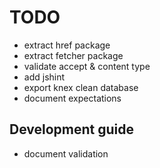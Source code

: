 # TODO

* extract href package
* extract fetcher package
* validate accept & content type
* add jshint
* export knex clean database
* document expectations

## Development guide

* document validation
